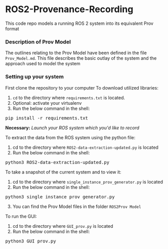 # ROS2-Provenance-Recording
This code repo models a running ROS 2 system into its equivalent Prov format

### Description of Prov Model
The outlines relating to the Prov Model have been defined in the file `Prov_Model.md`. This file describes the basic outlay of the system and the approach used to model the system

### Setting up your system
First clone the repository to your computer
To download utilized libraries:<br>
1) `cd` to the directory where `requirements.txt` is located.
2) Optional: activate your virtualenv
3) Run the below command in the shell:
<pre>
pip install -r requirements.txt
</pre>

**Necessary:** *Launch your ROS system which you'd like to record*<br>

To extract the data from the ROS system using the python file: <br>
1) cd to the directory where `ROS2-data-extraction-updated.py` is located
2) Run the below command in the shell:
<pre>
python3 ROS2-data-extraction-updated.py
</pre>

To take a snapshot of the current system and to view it: <br>
1) cd to the directory where `single_instance_prov_generator.py` is located
2) Run the below command in the shell:
<pre>
python3 single_instance_prov_generator.py
</pre>
3) You can find the Prov Model files in the folder `ROS2Prov Model`

To run the GUI:<br>
1) cd to the directory where `GUI_prov.py` is located
2) Run the below command in the shell:
<pre>
python3 GUI_prov.py
</pre>
